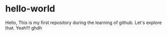# hello-world
Hello, This is my first repository during the learning of github.
Let's explore that.
Yeah!!!
ghdh
